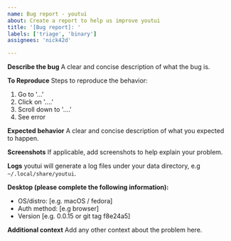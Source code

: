 ```yaml
---
name: Bug report - youtui
about: Create a report to help us improve youtui
title: '[Bug report]: '
labels: ['triage', 'binary']
assignees: 'nick42d'

---
```


**Describe the bug**
A clear and concise description of what the bug is.

**To Reproduce**
Steps to reproduce the behavior:
1. Go to '...'
2. Click on '....'
3. Scroll down to '....'
4. See error

**Expected behavior**
A clear and concise description of what you expected to happen.

**Screenshots**
If applicable, add screenshots to help explain your problem.

**Logs**
youtui will generate a log files under your data directory, e.g `~/.local/share/youtui`.

**Desktop (please complete the following information):**
 - OS/distro: [e.g. macOS / fedora]
 - Auth method: [e.g browser]
 - Version [e.g. 0.0.15 or git tag f8e24a5]

**Additional context**
Add any other context about the problem here.
